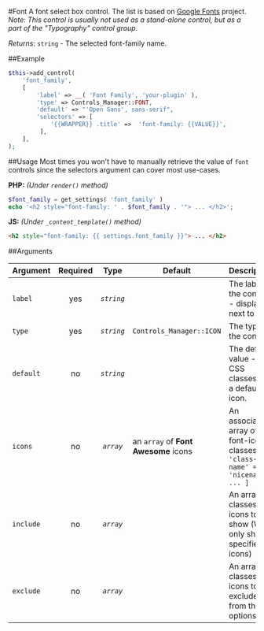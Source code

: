 #Font
A font select box control. The list is based on [Google Fonts](https://fonts.google.com/) project.<br>
*Note: This control is usually not used as a stand-alone control, but as a part of the "Typography" control group.*

*Returns*: `string` - The selected font-family name.

##Example

```php
$this->add_control(
    'font_family',
    [
        'label' => __( 'Font Family', 'your-plugin' ),
        'type' => Controls_Manager::FONT,
        'default' => "'Open Sans', sans-serif",
        'selectors' => [
            '{{WRAPPER}} .title' =>  'font-family: {{VALUE}}',
         ],
    ],
);
```

##Usage
Most times you won't have to manually retrieve the value of `font` controls since the selectors argument can cover most use-cases.

**PHP:** *(Under `render()` method)*
```php
$font_family = get_settings( 'font_family' )
echo '<h2 style="font-family: ' . $font_family . '"> ... </h2>';
```

**JS:** *(Under `_content_template()` method)*
```html
<h2 style="font-family: {{ settings.font_family }}"> ... </h2>
```

##Arguments

Argument           | Required   | Type         | Default                      | Description
------------       | :--------: | :------:     | ---------------------------- | ---------------------------------------------
`label`            | yes        | *`string`*   |                              | The label of the control - displayed next to it
`type`             | yes        | *`string`*   | `Controls_Manager::ICON`     | The type of the control
`default`          | no         | *`string`*   |                              | The default value - CSS classes for a default icon.
`icons`            | no         | *`array`*    | an `array` of **Font Awesome** icons               | An associative array of font-icon classes. `[ 'class-name' => 'nicename', ... ]`
`include`          | no         | *`array`*    |                              | An array of classes of icons to show (Will only show specified icons)
`exclude`          | no         | *`array`*    |                              | An array of classes of icons to exclude from the options list
